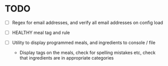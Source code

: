 # TODO

- [ ] Regex for email addresses, and verify all email addresses on config load

- [ ] HEALTHY meal tag and rule

- [ ] Utility to display programmed meals, and ingredients to console / file
	- Display tags on the meals, check for spelling mistakes etc, check that ingredients are in appropriate categories